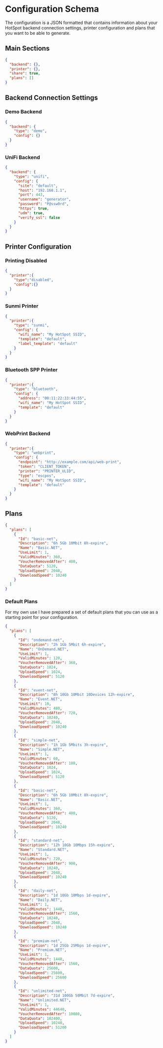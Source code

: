 # Configuration Schema

The configuration is a JSON formatted that contains information about your HotSpot backend connection settings, 
printer configuration and plans that you want to be able to generate.

## Main Sections

```json
{
  "backend": {},
  "printer": {},
  "share": true,
  "plans": []
}
```

## Backend Connection Settings

### Demo Backend

```json
{
  "backend": {
    "type": "demo",
    "config": {}
  }
}
```

### UniFi Backend

```json
{
  "backend": {
    "type": "unifi",
    "config": {
      "site": "default",
      "host": "192.168.1.1",
      "port": 443,
      "username": "generator",
      "password": "P@ssw0rd",
      "https": true,
      "udm": true,
      "verify_ssl": false
    }
  }
}
```

## Printer Configuration

### Printing Disabled

```json
{
  "printer":{
    "type":"disabled",
    "config":{}
  }
}
```

### Sunmi Printer

```json
{
  "printer":{
    "type": "sunmi",
    "config": {
      "wifi_name": "My HotSpot SSID",
      "template": "default",
      "label_template": "default"
    }
  }
}
```

### Bluetooth SPP Printer

```json
{
  "printer":{
    "type": "bluetooth",
    "config": {
      "address": "00:11:22:33:44:55",
      "wifi_name": "My HotSpot SSID",
      "template": "default"
    }
  }
}
```

### WebPrint Backend

```json
{
  "printer":{
    "type": "webprint",
    "config": {
      "endpoint": "http://example.com/api/web-print",
      "token": "CLIENT_TOKEN",
      "printer": "PRINTER_ULID",
      "type": "escpos",
      "wifi_name": "My HotSpot SSID",
      "template": "default"
    }
  }
}
```

## Plans

```json
{
  "plans": [
    {
      "Id": "basic-net",
      "Description": "6h 5Gb 10Mbit 8h-expire",
      "Name": "Basic.NET",
      "UseLimit": 1,
      "ValidMinutes": 360,
      "VoucherRemovedAfter": 480,
      "DataQuota": 5120,
      "UploadSpeed": 2048,
      "DownloadSpeed": 10240
    }
  ]
}
```

### Default Plans
For my own use I have prepared a set of default plans that you can use as a starting point for your configuration.

```json
{
  "plans": [
    {
      "Id": "ondemand-net",
      "Description": "2h 1Gb 5Mbit 6h-expire",
      "Name": "OnDemand.NET",
      "UseLimit": 1,
      "ValidMinutes": 120,
      "VoucherRemovedAfter": 360,
      "DataQuota": 1024,
      "UploadSpeed": 1024,
      "DownloadSpeed": 5120
    },
    {
      "Id": "event-net",
      "Description": "8h 10Gb 10Mbit 10Devices 12h-expire",
      "Name": "Event.NET",
      "UseLimit": 10,
      "ValidMinutes": 480,
      "VoucherRemovedAfter": 720,
      "DataQuota": 10240,
      "UploadSpeed": 2048,
      "DownloadSpeed": 10240
    },
    {
      "Id": "simple-net",
      "Description": "1h 1Gb 5Mbits 3h-expire",
      "Name": "Simple.NET",
      "UseLimit": 1,
      "ValidMinutes": 60,
      "VoucherRemovedAfter": 180,
      "DataQuota": 1024,
      "UploadSpeed": 1024,
      "DownloadSpeed": 5120
    },
    {
      "Id": "basic-net",
      "Description": "6h 5Gb 10Mbit 8h-expire",
      "Name": "Basic.NET",
      "UseLimit": 1,
      "ValidMinutes": 360,
      "VoucherRemovedAfter": 480,
      "DataQuota": 5120,
      "UploadSpeed": 2048,
      "DownloadSpeed": 10240
    },
    {
      "Id": "standard-net",
      "Description": "12h 10Gb 10Mbps 15h-expire",
      "Name": "Standard.NET",
      "UseLimit": 1,
      "ValidMinutes": 720,
      "VoucherRemovedAfter": 900,
      "DataQuota": 10240,
      "UploadSpeed": 2048,
      "DownloadSpeed": 10240
    },
    {
      "Id": "daily-net",
      "Description": "1d 10Gb 10Mbps 1d-expire",
      "Name": "Daily.NET",
      "UseLimit": 1,
      "ValidMinutes": 1440,
      "VoucherRemovedAfter": 1560,
      "DataQuota": 10240,
      "UploadSpeed": 2048,
      "DownloadSpeed": 10240
    },
    {
      "Id": "premium-net",
      "Description": "1d 25Gb 25Mbps 1d-expire",
      "Name": "Premium.NET",
      "UseLimit": 1,
      "ValidMinutes": 1440,
      "VoucherRemovedAfter": 1560,
      "DataQuota": 25600,
      "UploadSpeed": 25600,
      "DownloadSpeed": 25600
    },
    {
      "Id": "unlimited-net",
      "Description": "31d 100Gb 50Mbit 7d-expire",
      "Name": "Unlimited.NET",
      "UseLimit": 1,
      "ValidMinutes": 44640,
      "VoucherRemovedAfter": 10080,
      "DataQuota": 102400,
      "UploadSpeed": 10240,
      "DownloadSpeed": 51200
    }
  ]
}
```